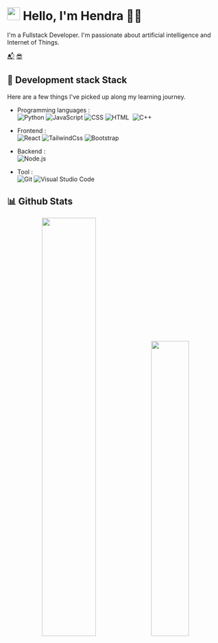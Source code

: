 # <img src="https://imgur.com/C7PX4kM.gif" height="30px" width="30px"> Hello, I'm Hendra 👨‍💻

I'm a Fullstack Developer. I'm passionate about artificial intelligence and Internet of Things.

<a href="https://hktech29.github.io/">📬</a>
<a href="https://hktech29.github.io/profile/">😎</a>


## 🍻 Development stack Stack

Here are a few things I've picked up along my learning journey.

- Programming languages : <br />
![Python](https://img.shields.io/badge/-Python-05122A?style=flat&logo=python)
![JavaScript](https://img.shields.io/badge/-JavaScript-05122A?style=flat&logo=javascript)
![CSS](https://img.shields.io/badge/-CSS-05122A?style=flat&logo=CSS3&logoColor=1572B6)
![HTML](https://img.shields.io/badge/-HTML-05122A?style=flat&logo=HTML5)&nbsp;
![C++](https://img.shields.io/badge/C++-00599C?style=flat-square&logo=C%2B%2B&logoColor=white)


- Frontend : <br />
![React](https://img.shields.io/badge/-React-05122A?style=flat&logo=react)
![TailwindCss](https://img.shields.io/badge/tailwindcss-0F172A?&logo=tailwindcss)
![Bootstrap](https://img.shields.io/badge/-Bootstrap-05122A?style=flat&logo=bootstrap&logoColor=563D7C)


- Backend : <br />
![Node.js](https://img.shields.io/badge/-Node.js-05122A?style=flat&logo=node.js)

- Tool : <br />
![Git](https://img.shields.io/badge/-Git-05122A?style=flat&logo=git)
![Visual Studio Code](https://img.shields.io/badge/-Visual%20Studio%20Code-05122A?style=flat&logo=visual-studio-code&logoColor=007ACC)


## 📊 Github Stats

<p align="center">
  <img  width="50%" src="https://github-readme-stats.vercel.app/api?username=HkTech29&count_private=true&theme=tokyonight" /> <img width="42%" src="https://github-readme-stats.vercel.app/api/top-langs/?username=HkTech29&layout=compact&theme=tokyonight" />
 </p>
